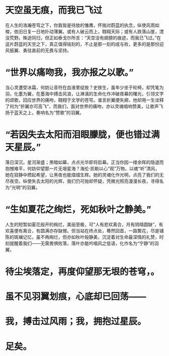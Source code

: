 # 天空虽无痕，而我已飞过

在人生的浩瀚苍穹之下，你我皆是待放的雏鹰，怀揣对蔚蓝的执念，纵使风雨如梭，依旧日复一日地扑动薄翼。或有人破云而上，翱翔天际；或有人跌落山崖，湮没荒野。殊途同归，但正如泰戈尔所言：“天空没有翅膀的痕迹，而我已飞过。”在这片蔚蓝的天空之下，真正值得铭刻的，不止是那一刻的成与败，更多的是那份迎风振翼、勇往直前的无畏与坚持。

# “世界以痛吻我，我亦报之以歌。”

当心灵遭受冰霜，何妨让音符在血液里绽放？史铁生，虽年少坐于轮椅，却凭笔为羽，化墨为翼，在墨海中搏击风浪，让淋漓的生命化作冲破夜幕的曙光，引领文字的颂歌，回应世界的痛吻，翱翔于文学的苍穹。谁言折翼便失翅，他却用一生诠释了何为“折翼亦可高飞”，而我们，面对世界的痛吻，亦以灵魂唱响赞美，让歌声飞扬于蓝天之上，奏响名为“赞歌”的羽翼。

# “若因失去太阳而泪眼朦胧，便也错过满天星辰。”

落日深沉，星河渐盛；黑暗如幕，点点光华即将启幕。正当你因一缕余晖的隐退而抱憾难平，何妨仰望那一片无垠星海？海伦·凯勒以心“观”万物，以魂“听”清风，她在寂静中燃起希望，让黑夜也能熠熠生辉。她的灵魂化作光明，点亮了我们的无尽夜空。纵使失去太阳的光辉，我们仍可抛却怀疑，凭微光照亮漫漫长夜，寻得名为“光明”的羽翼。

# “生如夏花之绚烂，死如秋叶之静美。”

人生的短暂如夏花般开的绚烂，美丽至极，可“人有悲欢离合，月有阴晴圆缺”，有欢喜便有离合，有圆满亦存缺憾。但当站在终点处，蓦然回首，一路繁花，尽是铺陈的斑斓记忆，虽不再绚烂，但亦如秋叶般静美，沉淀着对生命最深情的礼赞，时刻提醒着我们——无需畏惧败落，落叶亦能吟唱风之低语，化作名为“宁静”的羽翼。

# 待尘埃落定，再度仰望那无垠的苍穹，。

# 虽不见羽翼划痕，心底却已回荡——

# 我，搏击过风雨；我，拥抱过星辰。

# 足矣。